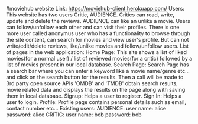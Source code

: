 #moviehub
website Link: https://moviehub-client.herokuapp.com/
Users:
This website has two users Critic, AUDIENCE. Critics can read, write, update and delete the reviews. AUDIENCE can like an unlike a movie. Users can follow/unfollow each other and can visit their profiles.
There is one more user called anonymus user who has a functionality to browse through the site content, can search for movies and view user's profile. But can not write/edit/delete reviews, like/unlike movies and follow/unfollow users.
List of pages in the web application:
Home Page:
This site shows a list of liked movies(for a normal user) / list of reviewed movies(for a critic) followed by a list of movies present in our local database.
Search Page:
Search Page has a search bar where you can enter a keyword like a movie name/genre etc... and click on the search button for the results. Then a call will be made to 3rd party open source APIs 'OMDB' and 'TMDB' obtain search results, movie related data and displays the results on the page along with saving them in local database.
Signup:
Helps a user to register.
Sign In:
Helps a user to login.
Profile:
Profile page contains personal details such as email, contact number etc...
Existing users:
AUDIENCE:
user name: alice password: alice
CRITIC:
user name: bob password: bob

